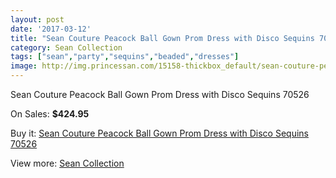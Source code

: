 ```yaml
---
layout: post
date: '2017-03-12'
title: "Sean Couture Peacock Ball Gown Prom Dress with Disco Sequins 70526"
category: Sean Collection
tags: ["sean","party","sequins","beaded","dresses"]
image: http://img.princessan.com/15158-thickbox_default/sean-couture-peacock-ball-gown-prom-dress-with-disco-sequins-70526.jpg
---
```

Sean Couture Peacock Ball Gown Prom Dress with Disco Sequins 70526

On Sales: **$424.95**
<a href="https://www.princessan.com/en/sean-collection/7068-sean-couture-peacock-ball-gown-prom-dress-with-disco-sequins-70526.html"><amp-img layout="responsive" width="600" height="600" src="//img.princessan.com/15158-thickbox_default/sean-couture-peacock-ball-gown-prom-dress-with-disco-sequins-70526.jpg" alt="Sean Couture Peacock Ball Gown Prom Dress with Disco Sequins 70526 0" /></a>
<a href="https://www.princessan.com/en/sean-collection/7068-sean-couture-peacock-ball-gown-prom-dress-with-disco-sequins-70526.html"><amp-img layout="responsive" width="600" height="600" src="//img.princessan.com/15161-thickbox_default/sean-couture-peacock-ball-gown-prom-dress-with-disco-sequins-70526.jpg" alt="Sean Couture Peacock Ball Gown Prom Dress with Disco Sequins 70526 1" /></a>
<a href="https://www.princessan.com/en/sean-collection/7068-sean-couture-peacock-ball-gown-prom-dress-with-disco-sequins-70526.html"><amp-img layout="responsive" width="600" height="600" src="//img.princessan.com/15160-thickbox_default/sean-couture-peacock-ball-gown-prom-dress-with-disco-sequins-70526.jpg" alt="Sean Couture Peacock Ball Gown Prom Dress with Disco Sequins 70526 2" /></a>
<a href="https://www.princessan.com/en/sean-collection/7068-sean-couture-peacock-ball-gown-prom-dress-with-disco-sequins-70526.html"><amp-img layout="responsive" width="600" height="600" src="//img.princessan.com/15159-thickbox_default/sean-couture-peacock-ball-gown-prom-dress-with-disco-sequins-70526.jpg" alt="Sean Couture Peacock Ball Gown Prom Dress with Disco Sequins 70526 3" /></a>

Buy it: [Sean Couture Peacock Ball Gown Prom Dress with Disco Sequins 70526](https://www.princessan.com/en/sean-collection/7068-sean-couture-peacock-ball-gown-prom-dress-with-disco-sequins-70526.html "Sean Couture Peacock Ball Gown Prom Dress with Disco Sequins 70526")

View more: [Sean Collection](https://www.princessan.com/en/56-sean-collection "Sean Collection")